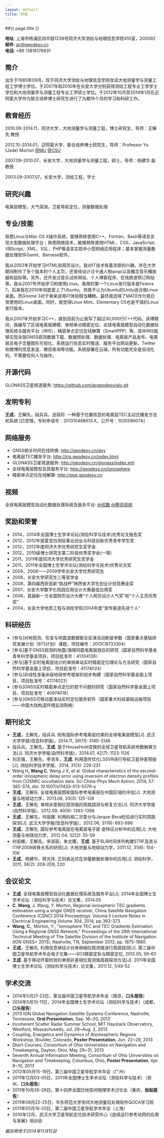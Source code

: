 ```yaml
---
layout: default
title: 阿成
---
```

##{{ page.title }}

**地址**: 上海市杨浦区四平路1239号同济大学测绘与地理信息学院410室，200092   
**邮件**: ac@geodesy.cn   
**电话**: +86 13816176831

## 简介
出生于1985年09月。现于同济大学测绘与地理信息学院攻读大地测量学与测量工程工学博士学位。于2007年和2010年在长安大学分别获得测绘工程专业工学学士学位和大地测量学与测量工程专业工学硕士学位。于2012年10月至2014年1月在迈阿密大学作为联合培养博士研究生进行了为期16个月的学习和科研工作。

## 教育经历
2010.09-2014.11，同济大学，大地测量学与测量工程，博士研究生，导师：王解先 教授

2012.10-2014.01，迈阿密大学，联合培养博士研究生，导师：Professor Yu (Jade) Morton [@MU](http://www.users.muohio.edu/mortonyt) [@CSU](http://gpslab.colostate.edu)

2007.09-2010.07，长安大学，大地测量学与测量工程，硕士，导师：杨建华 副教授

2003.09-2007.07，长安大学，测绘工程，学士

## 研究兴趣
电离层模型，大气探测，卫星导航定位，测量数据处理

## 专业/技能
熟悉Linux与Mac OS X操作系统，能够熟练使用C++、Fortran、Bash等语言实现大型数据处理平台；熟悉网络技术，能够熟练使用HTML、CSS、JavaScript、VBScript、XML、XSL、PHP等语言实现中小型网络应用程序；基本掌握测量数据处理软件Gamit、Bernese软件。

我从2003年开始学习HTML和网页设计。我对IT技术有着浓厚的兴趣，并在大学期间制作了多个版本的个人主页，还曾经设计过卡通人物qoqo以及概念音乐播放器和鼠标等。另外，还开发过音乐试听网站、个人博客程序、在线旅游预订网站等。我从2007年开始学习和使用Linux。我用的第一个Linux发行版本是Fedora 7。后来我在2010年彻底爱上了Ubuntu。但我不认为Ubuntu的Unity适合做Linux桌面。而Gnome 3对于我来说用户体验相当糟糕。最终我选择了MATE作为我日常使用的Linux桌面。同时，我觉得Linux Mint、Elementary OS也是不错的Linux发行版本。

我从2007年开始学习C++，直到目前为止我写了超过30,000行C++代码。读博期间，我编写了区域电离层建模、单频单点精密定位、全球电离层模型自动化数据处理系统与服务平台（IRIS）、精密单点定位在线解算（SmartPPP）等。其中IRIS能够实现全球GNSS观测数据下载、数据预处理、数据处理、电离层产品发布、电离层总电子含量图形可视化、系统运行状态实时推送、服务平台网站更新、Twitter和微博的信息发送、微信查询等功能。系统部署在云端，所有功能完全是自动化的，不需要任何人为操作。

## 开源代码
GLONASS卫星频道服务: <https://github.com/acgeodesy/glo.git>

## 发明专利
**王成**，王解先，段兵兵，连丽珍. 一种基于位置信息的电离层TEC主动式播发方法和系统 [已受理，专利申请号：201310488613.X，公开号：103558607A]

## 网络服务
- GNSS相关时间在线转换: <http://geodesy.cn/doy>
- 电离层TEC播发平台: <http://iris.geodesy.cn/index.html>
- GLONASS卫星频道服务: <http://geodesy.cn/glonass/index.xml>
- 全球电离层模型及其服务平台: <http://geodesy.cn/ionosphere>
- 精密单点定位在线解算: <http://ppp.geodesy.cn>

## 视频
全球电离层模型自动化数据处理系统及服务平台: [@优酷](http://v.youku.com/v_show/id_XNzM1MzYzODYw.html)  [@腾讯视频](http://v.qq.com/boke/page/u/0/a/u0131yunvla.html)

## 奖励和荣誉
- 2014，2014年全国博士生学术论坛(测绘科学与技术)优秀论文报告奖
- 2012，2012年度夏坚白测绘事业创业与科技创新优秀青年学生奖
- 2012，2012年度同济大学优秀研究生奖学金
- 2012，2010级博士研究生第二阶段优秀奖学金(一等)
- 2011，2011年度同济大学优秀研究生奖学金
- 2011，2011年全国博士生学术论坛(测绘科学与技术)优秀论文奖
- 2009，2008——2009学年长安大学优秀研究生
- 2008，长安大学研究生三等奖学金
- 2008，第四届西安高新“挑战杯”陕西省大学生创业计划竞赛金奖
- 2007，长安大学数字化校园应用设计大赛最佳应用奖
- 2006，首届新一方全国网页设计大赛“个人网页设计人气奖”和“个人主页优秀奖”
- 2004，长安大学地质工程与测绘学院2004年度“宣传报道先进个人”

## 科研经历
- [参与]对地观测、形变与地震波数据联合反演活动断层参数（国家重点基础研究发展计划（973计划）课题，项目编号：2013CB733304）
- [参与]基于GNSS观测的地震/海啸同震电离层效应的研究（国家自然科学基金青年科学基金项目，项目批准号：41304126）
- [参与]基于实时电离层估计的单频单站实时精密定位理论与方法研究（国家自然科学基金面上项目，项目批准号：41174024）
- [参与]非线性准毫米级地球参考框架的初步构建（国家自然科学基金面上项目，项目批准号：41174023）
- [参与]GNSS实时精密单点定位的若干问题的研究（国家自然科学基金面上项目，项目批准号：40974018）
- [参与]GNSS可移动基准站实时定位服务软件（国家重大科技基础设施项目——中国大陆构造环境监测网络）

## 期刊论文
- **王成**，王解先，段兵兵. 附有国际参考电离层约束的全球电离层模型[J]. 武汉大学学报(信息科学版)，2014.11, 39(11): 3140-3146 
- 段兵兵，王解先，**王成**. 基于HouseHold变换的全球卫星导航系统参数解算方法[J]. 同济大学学报(自然科学版)，2014.07, 42(7): 1123-1126
- 刘志强，王解先，李浩军，**王成**. 利用遗传优化LSSVR进行导航卫星钟差预报[J]. 测绘科学技术学报，2014, 31(3): 226-231
- Wang H, **Wang C**, Wang J X, et al. Global characteristics of the second-order ionospheric delay error using inversion of electron density profiles from COSMIC occultation data. Sci China-Phys Mech Astron, 2014, 57: 365-374, doi: 10.1007/s11433-013-5376-y
- **王成**，王解先. 全球电离层图和国际参考电离层在中国区域的评估[J]. 大地测量与地球动力学，2013.06, 33(3): 125-128
- **王成**，王解先. 单频非差相位观测值的周跳探测与修复方法[J]. 同济大学学报(自然科学版)，2012.09, 40(9): 1393-1398
- **王成**，王解先，何丽娜. 利用码相二次差分与Jarque-Bera检验进行实时周跳探测[J]. 武汉大学学报(信息科学版)，2012.06, 37(6): 693-696
- **王成**，王解先. 国际参考电离层在电离层电子密 度特征分析中的应用[J]. 大地测量与地球动力学，2012.04, 32(2): 55-59
- 何丽娜，王解先，宋淑丽，朱文耀，**王成**. 基于SLR时间序列构建STRF及其与ITRF2008转换关系的研究[J]. 大地测量与地球动力学，2011.12, 31(6): 104-108
- **王成**，杨建华，蒋光伟. 正则表达式在测量数据处理中的应用[J]. 测绘科学，2011, 36(2): 208-209, 220

## 会议论文
- **王成**. 全球电离层模型自动化数据处理系统及服务平台[J]. 2014年全国博士生学术论坛（测绘科学与技术）论文集，2014.05
- **C. Wang**, J. Wang, Y. Morton, Regional ionospheric TEC gradients estimation using a single GNSS receiver, China Satellite Navigation Conference (CSNC) 2014 Proceedings: Volume II Lecture Notes in Electrical Engineering Volume 304, 2014, pp 363-373 
- **Wang, C.**, Morton, Y., "Ionosphere TEC and TEC Gradients Estimation Using a Regional GNSS Network," Proceedings of the 26th International Technical Meeting of The Satellite Division of the Institute of Navigation (ION GNSS+ 2013), Nashville, TN, September 2013, pp. 1875-1880. 
- **王成**，王解先. 利用信息熵估计对单频相位观测值进行周跳探测[J]. 第三届中国卫星导航学术年会电子文集——S03精密定轨与精密定位, 2012.05, 59-63
- **王成**. 基于移动开窗检验的单频非差相位观测值周跳探测方法[J]. 2011年全国博士生学术论坛（测绘科学与技术）论文集，2011.12, 1/49-52

## 学术交流
- 2014年5月21-23日，第五届中国卫星导航学术年会（南京，**口头报告**）
- 2014年5月10-11日，2014年全国博士生学术论坛（测绘科学与技术）（成都，**口头报告**）
- 2013 ION Global Navigation Satellite Systems Conference, Nashville, Tennessee, **Oral Presentation**, Sep. 16~20, 2013
- Incoherent Scatter Radar Summer School, MIT Haystack Observatory, Westford, Massachusetts, Jul. 29~Aug. 2, 2013
- Coupling, Energetics and Dynamics of Atomospheric Regions Workshop, Boulder, Colorado, **Poster Presentation**, Jun. 22~28, 2013
- Short Courses, Consortium of Ohio Universities on Navigation and Timekeeping, Dayton, Ohio, May 29~31, 2013
- Seventh Annual Information Meeting, Consortium of Ohio Universities on Navigation and Timekeeping, Columbus, Ohio, **Poster Presentation**, Apr. 9~10, 2013
- 2012年05月15-19日，第三届中国卫星导航学术年会（广州）
- 2011年12月03-05日，2011年全国博士生学术论坛（测绘科学与技术）（郑州，**口头报告**）
- 2011年10月26-28日，第十四界全国日地空间物理学术讨论会（重庆，**张贴报告**）
- 2011年08月22-25日，华东师范大学空间大地测量后处理软件QOCA学习班
- 2011年05月18-20日，第二届中国卫星导航学术年会（上海）
- 2010年12月，武汉大学卫星导航定位技术研究中心《连续运行参考站网的应用与发展》培训会

*最后修改于2014年11月15日*
